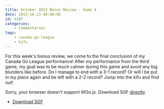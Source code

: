 ```yaml
---
title: October 2013 Bonus Review - Game 4
date: 2013-10-23 06:00:05
id: 4187
categories:
	- Commentaries
tags:
 	- canada-go-league
	- kifu
---
```


For this week's bonus review, we come to the final conclusion of my Canada Go League performance! After my performance from the third game, my goal was to be much calmer during this game and avoid any big blunders like before. Do I manage to end with a 3-1 record? Or will I be put in my place again and be left with a 2-2 record? Jump into the kifu and find out!

<article>
	<section data-wgo="/kifu/2013/2013.10.23-October-2013-Bonus-Review-Game-4.sgf" data-wgo-enablewheel="false" style="width: 100%">
	  <p>Sorry, your browser doesn't support WGo.js. Download SGF <a href="/kifu/2013/2013.10.23-October-2013-Bonus-Review-Game-4.sgf">directly</a>.</p>
	</section>
	<div><ul><li><a href="/kifu/2013/2013.10.23-October-2013-Bonus-Review-Game-4.sgf">Download SGF</a></li></ul></div>
</article>
